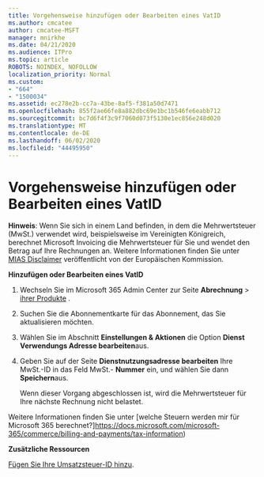 ```yaml
---
title: Vorgehensweise hinzufügen oder Bearbeiten eines VatID
ms.author: cmcatee
author: cmcatee-MSFT
manager: mnirkhe
ms.date: 04/21/2020
ms.audience: ITPro
ms.topic: article
ROBOTS: NOINDEX, NOFOLLOW
localization_priority: Normal
ms.custom:
- "664"
- "1500034"
ms.assetid: ec278e2b-cc7a-43be-8af5-f381a50d7471
ms.openlocfilehash: 855f2ae66fe8a882dbc69e1bc1b546fe6eabb712
ms.sourcegitcommit: bc7d6f4f3c9f7060d073f5130e1ec856e248d020
ms.translationtype: MT
ms.contentlocale: de-DE
ms.lasthandoff: 06/02/2020
ms.locfileid: "44495950"
---
```

# <a name="how-to-add-or-edit-a-vatid"></a>Vorgehensweise hinzufügen oder Bearbeiten eines VatID

**Hinweis**: Wenn Sie sich in einem Land befinden, in dem die Mehrwertsteuer (MwSt.) verwendet wird, beispielsweise im Vereinigten Königreich, berechnet Microsoft Invoicing die Mehrwertsteuer für Sie und wendet den Betrag auf Ihre Rechnungen an. Weitere Informationen finden Sie unter [MIAS Disclaimer](https://go.microsoft.com/fwlink/p/?LinkID=841741) veröffentlicht von der Europäischen Kommission.

**Hinzufügen oder Bearbeiten eines VatID**

1. Wechseln Sie im Microsoft 365 Admin Center zur Seite **Abrechnung** \> [ihrer Produkte](https://go.microsoft.com/fwlink/p/?linkid=842054) .

2. Suchen Sie die Abonnementkarte für das Abonnement, das Sie aktualisieren möchten.

3. Wählen Sie im Abschnitt **Einstellungen & Aktionen** die Option **Dienst Verwendungs Adresse bearbeiten**aus.

4. Geben Sie auf der Seite **Dienstnutzungsadresse bearbeiten** Ihre MwSt.-ID in das Feld MwSt.- **Nummer** ein, und wählen Sie dann **Speichern**aus.

    Wenn dieser Vorgang abgeschlossen ist, wird die Mehrwertsteuer für Ihre nächste Rechnung nicht belastet.

Weitere Informationen finden Sie unter [welche Steuern werden mir für Microsoft 365 berechnet?]https://docs.microsoft.com/microsoft-365/commerce/billing-and-payments/tax-information)

**Zusätzliche Ressourcen**

[Fügen Sie Ihre Umsatzsteuer-ID hinzu](https://docs.microsoft.com/microsoft-365/commerce/billing-and-payments/tax-information?view=o365-worldwide#add-your-vat-id-eu-countries-only).